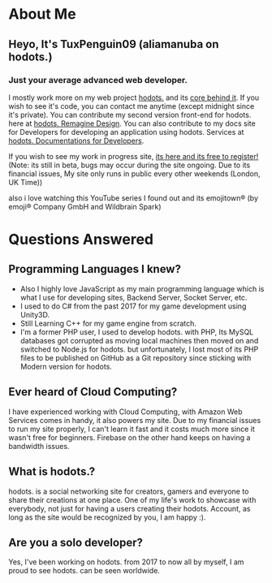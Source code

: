 # About Me
## Heyo, It's TuxPenguin09 (aliamanuba on hodots.)
### Just your average advanced web developer.
I mostly work more on my web project [hodots.](https://github.com/leafstudiosDot/hodotsnet) and its [core behind it](https://github.com/leafstudiosDot/hodotsAPI).
If you wish to see it's code, you can contact me anytime (except midnight since it's private).
You can contribute my second version front-end for hodots. here at [hodots. Remagine Design](https://github.com/leafstudiosDot/hodotsnet-remagine).
You can also contribute to my docs site for Developers for developing an application using hodots. Services at [hodots. Documentations for Developers](https://github.com/leafstudiosDot/hodots-docs).

If you wish to see my work in progress site, [its here and its free to register!](https://hodots.com) 
(Note: its still in beta, bugs may occur during the site ongoing. Due to its financial issues, My site only runs in public every other weekends (London, UK Time))

also i love watching this YouTube series I found out and its emojitown® (by emoji® Company GmbH and Wildbrain Spark)
# Questions Answered
## Programming Languages I knew?
- Also I highly love JavaScript as my main programming language which is what I use for developing sites, Backend Server, Socket Server, etc.
- I used to do C# from the past 2017 for my game development using Unity3D.
- Still Learning C++ for my game engine from scratch.
- I'm a former PHP user, I used to develop hodots. with PHP, Its MySQL databases got corrupted as moving local machines then moved on and switched to Node.js for hodots. but unfortunately, I lost most of its PHP files to be published on GitHub as a Git repository since sticking with Modern version for hodots.
## Ever heard of Cloud Computing?
I have experienced working with Cloud Computing, with Amazon Web Services comes in handy, it also powers my site. Due to my financial issues to run my site properly, I can't learn it fast and it costs much more since it wasn't free for beginners. Firebase on the other hand keeps on having a bandwidth issues.
## What is hodots.?
hodots. is a social networking site for creators, gamers and everyone to share their creations at one place. One of my life's work to showcase with everybody, not just for having a users creating their hodots. Account, as long as the site would be recognized by you, I am happy :).
## Are you a solo developer?
Yes, I've been working on hodots. from 2017 to now all by myself, I am proud to see hodots. can be seen worldwide.
<!--
**TuxPenguin09/TuxPenguin09** is a ✨ _special_ ✨ repository because its `README.md` (this file) appears on your GitHub profile.

Here are some ideas to get you started:

- 🔭 I’m currently working on ...
- 🌱 I’m currently learning ...
- 👯 I’m looking to collaborate on ...
- 🤔 I’m looking for help with ...
- 💬 Ask me about ...
- 📫 How to reach me: ...
- 😄 Pronouns: ...
- ⚡ Fun fact: ...
-->


